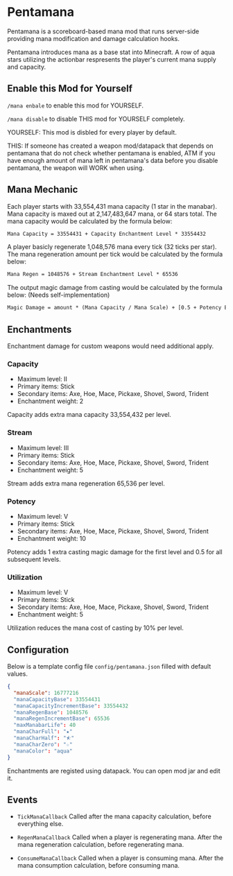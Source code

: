 # Pentamana

Pentamana is a scoreboard-based mana mod that runs server-side providing mana modification and damage calculation hooks.

Pentamana introduces mana as a base stat into Minecraft. A row of aqua stars utilizing the actionbar respresents the player's current mana supply and capacity.

## Enable this Mod for Yourself

`/mana enbale` to enable this mod for YOURSELF.

`/mana disable` to disable THIS mod for YOURSELF completely.

YOURSELF: This mod is disbled for every player by default.

THIS: If someone has created a weapon mod/datapack that depends on pentamana that do not check whether pentamana is enabled, ATM if you have enough amount of mana left in pentamana's data before you disable pentamana, the weapon will WORK when using.

## Mana Mechanic

Each player starts with 33,554,431 mana capacity (1 star in the manabar). Mana capacity is maxed out at 2,147,483,647 mana, or 64 stars total. The mana capacity would be calculated by the formula below:

``` txt
Mana Capacity = 33554431 + Capacity Enchantment Level * 33554432
```

A player basicly regenerate 1,048,576 mana every tick (32 ticks per star). The mana regeneration amount per tick would be calculated by the formula below:

``` txt
Mana Regen = 1048576 + Stream Enchantment Level * 65536
```

The output magic damage from casting would be calculated by the formula below: (Needs self-implementation)

``` txt
Magic Damage = amount * (Mana Capacity / Mana Scale) + [0.5 + Potency Enchantment Level * 0.5](if potency presented)
```

## Enchantments

Enchantment damage for custom weapons would need additional apply.

### Capacity

- Maximum level: II
- Primary items: Stick
- Secondary items: Axe, Hoe, Mace, Pickaxe, Shovel, Sword, Trident
- Enchantment weight: 2

Capacity adds extra mana capacity 33,554,432 per level.

### Stream

- Maximum level: III
- Primary items: Stick
- Secondary items: Axe, Hoe, Mace, Pickaxe, Shovel, Sword, Trident
- Enchantment weight: 5

Stream adds extra mana regeneration 65,536 per level.

### Potency

- Maximum level: V
- Primary items: Stick
- Secondary items: Axe, Hoe, Mace, Pickaxe, Shovel, Sword, Trident
- Enchantment weight: 10

Potency adds 1 extra casting magic damage for the first level and 0.5 for all subsequent levels.

### Utilization

- Maximum level: V
- Primary items: Stick
- Secondary items: Axe, Hoe, Mace, Pickaxe, Shovel, Sword, Trident
- Enchantment weight: 5

Utilization reduces the mana cost of casting by 10% per level.

## Configuration

Below is a template config file `config/pentamana.json` filled with default values.

```json
{
  "manaScale": 16777216
  "manaCapacityBase": 33554431
  "manaCapacityIncrementBase": 33554432
  "manaRegenBase": 1048576
  "manaRegenIncrementBase": 65536
  "maxManabarLife": 40
  "manaCharFull": "★"
  "manaCharHalf": "⯪"
  "manaCharZero": "☆"
  "manaColor": "aqua"
}
```

Enchantments are registed using datapack. You can open mod jar and edit it.

## Events

- `TickManaCallback` Called after the mana capacity calculation, before everything else.

- `RegenManaCallback` Called when a player is regenerating mana. After the mana regeneration calculation, before regenerating mana.

- `ConsumeManaCallback` Called when a player is consuming mana. After the mana consumption calculation, before consuming mana.
